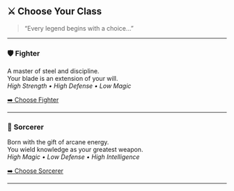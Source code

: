 ## ⚔️ Choose Your Class
> “Every legend begins with a choice…”

---

### 🛡️ **Fighter**
A master of steel and discipline.  
Your blade is an extension of your will.  
*High Strength • High Defense • Low Magic*

[➡️ Choose Fighter](#fighter)

---

### 🔮 **Sorcerer**
Born with the gift of arcane energy.  
You wield knowledge as your greatest weapon.  
*High Magic • Low Defense • High Intelligence*

[➡️ Choose Sorcerer](#sorcerer)

---

